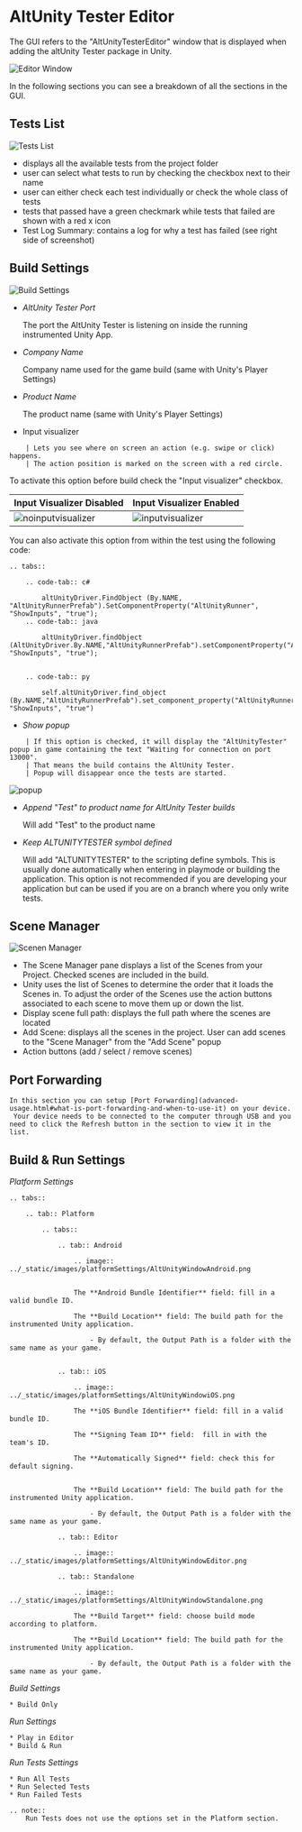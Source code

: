 # AltUnity Tester Editor

The GUI refers to the "AltUnityTesterEditor" window that is displayed when adding the altUnity Tester package in Unity.

![Editor Window](../_static/images/altUnityTesterWindow/EditorWindow.png)

In the following sections you can see a breakdown of all the sections in the GUI.

## Tests List

![Tests List](../_static/images/altUnityTesterWindow/TestsList.png)

-   displays all the available tests from the project folder
-   user can select what tests to run by checking the checkbox next to their name
-   user can either check each test individually or check the whole class of tests
-   tests that passed have a green checkmark while tests that failed are shown with a red x icon
-   Test Log Summary: contains a log for why a test has failed (see right side of screenshot)

## Build Settings

![Build Settings](../_static/images/altUnityTesterWindow/BuildSettings.png)

<!-- 
-   Proxy host

    Refers to the host the AltUnity Proxy is listening on.  
     You can change this value and make a new game build if you want to use another host.

-   Proxy port

    Refers to the port the AltUnity Proxy is listening on.  
     You can change this value and make a new game build if you want to use another port.
-->
-   *AltUnity Tester Port*

    The port the AltUnity Tester is listening on inside the running instrumented Unity App.  

-   *Company Name*

    Company name used for the game build (same with Unity's Player Settings)

-   *Product Name*

    The product name (same with Unity's Player Settings)

-   Input visualizer

```eval_rst
    | Lets you see where on screen an action (e.g. swipe or click) happens.
    | The action position is marked on the screen with a red circle.
```



To activate this option before build check the "Input visualizer" checkbox.

| Input Visualizer Disabled                          | Input Visualizer Enabled                       |
| -------------------------------------------------- | ---------------------------------------------- |
| ![noinputvisualizer](../_static/images/noinpv.gif) | ![inputvisualizer](../_static/images/inpv.gif) |

You can also activate this option from within the test using the following code:

```eval_rst
.. tabs::

    .. code-tab:: c#

        altUnityDriver.FindObject (By.NAME, "AltUnityRunnerPrefab").SetComponentProperty("AltUnityRunner", "ShowInputs", "true");
    .. code-tab:: java

        altUnityDriver.findObject (AltUnityDriver.By.NAME,"AltUnityRunnerPrefab").setComponentProperty("AltUnityRunner", "ShowInputs", "true");


    .. code-tab:: py

        self.altUnityDriver.find_object (By.NAME,"AltUnityRunnerPrefab").set_component_property("AltUnityRunner", "ShowInputs", "true")
```

-   *Show popup*

```eval_rst
    | If this option is checked, it will display the "AltUnityTester" popup in game containing the text "Waiting for connection on port 13000".
    | That means the build contains the AltUnity Tester.
    | Popup will disappear once the tests are started.
```

![popup](../_static/images/AltUnityTesterPopup.png)

-   *Append "Test" to product name for AltUnity Tester builds*

    Will add "Test" to the product name

-   *Keep ALTUNITYTESTER symbol defined*  

    Will add "ALTUNITYTESTER" to the scripting define symbols. This is usually done automatically when entering in playmode or building the application. This option is not recommended if you are developing your application but can be used if you are on a branch where you only write tests.


## Scene Manager

![Scenen Manager](../_static/images/altUnityTesterWindow/SceneManager.png)

-   The Scene Manager pane displays a list of the Scenes from your Project. Checked scenes are included in the build.
-   Unity uses the list of Scenes to determine the order that it loads the Scenes in. To adjust the order of the Scenes use the action buttons associated to each scene to move them up or down the list.
-   Display scene full path: displays the full path where the scenes are located
-   Add Scene: displays all the scenes in the project. User can add scenes to the "Scene Manager" from the "Add Scene" popup
-   Action buttons (add / select / remove scenes)


## Port Forwarding

    In this section you can setup [Port Forwarding](advanced-usage.html#what-is-port-forwarding-and-when-to-use-it) on your device.  
     Your device needs to be connected to the computer through USB and you need to click the Refresh button in the section to view it in the list.

## Build & Run Settings

_Platform Settings_

```eval_rst
.. tabs::

    .. tab:: Platform

        .. tabs::

            .. tab:: Android

                .. image:: ../_static/images/platformSettings/AltUnityWindowAndroid.png


                The **Android Bundle Identifier** field: fill in a valid bundle ID.

                The **Build Location** field: The build path for the instrumented Unity application.

                    - By default, the Output Path is a folder with the same name as your game.
                

            .. tab:: iOS

                .. image:: ../_static/images/platformSettings/AltUnityWindowiOS.png

                The **iOS Bundle Identifier** field: fill in a valid bundle ID.

                The **Signing Team ID** field:  fill in with the team's ID.

                The **Automatically Signed** field: check this for default signing.


                The **Build Location** field: The build path for the instrumented Unity application.

                    - By default, the Output Path is a folder with the same name as your game.

            .. tab:: Editor

                .. image:: ../_static/images/platformSettings/AltUnityWindowEditor.png

            .. tab:: Standalone

                .. image:: ../_static/images/platformSettings/AltUnityWindowStandalone.png

                The **Build Target** field: choose build mode according to platform.

                The **Build Location** field: The build path for the instrumented Unity application.

                    - By default, the Output Path is a folder with the same name as your game.

```


_Build Settings_



    * Build Only

_Run Settings_

    * Play in Editor
    * Build & Run

_Run Tests Settings_

    * Run All Tests
    * Run Selected Tests
    * Run Failed Tests

```eval_rst
.. note::
    Run Tests does not use the options set in the Platform section.
```
